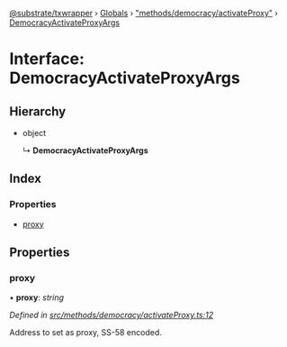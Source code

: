 [@substrate/txwrapper](../README.md) › [Globals](../globals.md) › ["methods/democracy/activateProxy"](../modules/_methods_democracy_activateproxy_.md) › [DemocracyActivateProxyArgs](_methods_democracy_activateproxy_.democracyactivateproxyargs.md)

# Interface: DemocracyActivateProxyArgs

## Hierarchy

* object

  ↳ **DemocracyActivateProxyArgs**

## Index

### Properties

* [proxy](_methods_democracy_activateproxy_.democracyactivateproxyargs.md#proxy)

## Properties

###  proxy

• **proxy**: *string*

*Defined in [src/methods/democracy/activateProxy.ts:12](https://github.com/paritytech/txwrapper/blob/ba35923/src/methods/democracy/activateProxy.ts#L12)*

Address to set as proxy, SS-58 encoded.
